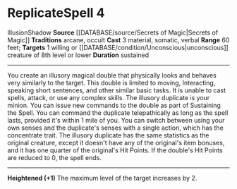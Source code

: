 ﻿---
actions: '[three-actions]'
area: null
bloodline: null
component:
- Material
- Somatic
- Verbal
cost: null
deity: null
domain: null
duration: sustained
element: null
heighten: '+1'
heighten_level: 4, 5, 6, 7, 8, 9, 10
id: '983'
lesson: null
level: '4'
mystery: null
name: Replicate
patron_theme: null
range: 60 feet
rarity: Common
requirement: null
rus_type_level: null
saving_throw: null
school: Illusion
source: '[[DATABASE/source/Secrets of Magic|Secrets of Magic]]'
target: 1 willing or [[DATABASE/condition/Unconscious|unconscious]] creature of 8th
  level or lower
tradition:
- Arcane
- Occult
trait:
- '[[DATABASE/trait/Illusion|Illusion]]'
- '[[DATABASE/trait/Shadow|Shadow]]'
trigger: null
type: Spell

---
# Replicate<span class="item-type">Spell 4</span>

<span class="item-trait">Illusion</span><span class="item-trait">Shadow</span>
**Source** [[DATABASE/source/Secrets of Magic|Secrets of Magic]] 
**Traditions** arcane, occult
**Cast** <span class="action-icon">3</span> material, somatic, verbal
**Range** 60 feet; **Targets** 1 willing or [[DATABASE/condition/Unconscious|unconscious]] creature of 8th level or lower
**Duration** sustained

---
You create an illusory magical double that physically looks and behaves very similarly to the target. This double is limited to moving, Interacting, speaking short sentences, and other similar basic tasks. It is unable to cast spells, attack, or use any complex skills.
 The illusory duplicate is your minion. You can issue new commands to the double as part of Sustaining the Spell. You can command the duplicate telepathically as long as the spell lasts, provided it's within 1 mile of you. You can switch between using your own senses and the duplicate's senses with a single action, which has the concentrate trait. The illusory duplicate has the same statistics as the original creature, except it doesn't have any of the original's item bonuses, and it has one quarter of the original's Hit Points. If the double's Hit Points are reduced to 0, the spell ends.

---
**Heightened (+1)** The maximum level of the target increases by 2.